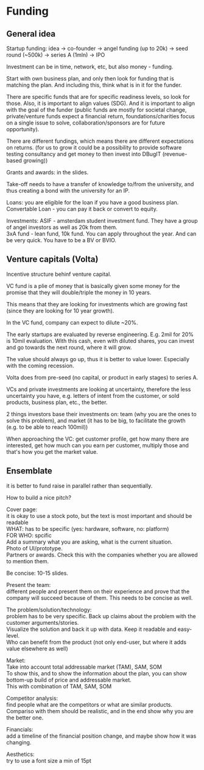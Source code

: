 # Funding

## General idea

Startup funding: idea -> co-founder -> angel funding (up to 20k) -> seed round (~500k) -> series A (1mln) -> IPO

Investment can be in time, network, etc, but also money - funding.

Start with own business plan, and only then look for funding that is matching the plan. And including this, think what is in it for the funder.

There are specific funds that are for specific readiness levels, so look for those. Also, it is important to align values (SDG). And it is important to align with the goal of the funder (public funds are mostly for societal change, private/venture funds expect a financial return, foundations/charities focus on a single issue to solve, collaboration/sponsors are for future opportunity).

There are different fundings, which means there are different expectations on returns. (for us to grow it could be a possibility to provide software testing consultancy and get money to then invest into DBugIT (revenue-based growing))

Grants and awards: in the slides.

Take-off needs to have a transfer of knowledge to/from the university, and thus creating a bond with the university for an IP.

Loans: you are eligible for the loan if you have a good business plan. \
Convertable Loan - you can pay it back or convert to equity.

Investments: ASIF - amsterdam student investment fund. They have a group of angel investors as well as 20k from them. \
3xA fund - lean fund, 10k fund. You can apply throughout the year. And can be very quick. You have to be a BV or BVIO.

## Venture capitals (Volta)

Incentive structure behinf venture capital.

VC fund is a plie of money that is basically given some money for the promise that they will double/triple the money in 10 years.

This means that they are looking for investments which are growing fast (since they are looking for 10 year growth).

In the VC fund, company can expect to dilute ~20%.

The early startups are evaluated by reverse engineering. E.g. 2mil for 20% is 10mil evaluation. With this cash, even with diluted shares, you can invest and go towards the next round, where it will grow.

The value should always go up, thus it is better to value lower. Especially with the coming recession.

Volta does from pre-seed (no capital, or product in early stages) to series A.

VCs and private investments are looking at uncertainty, therefore the less uncertainty you have, e.g. letters of intent from the customer, or sold products, business plan, etc., the better.

2 things investors base their investments on: team (why you are the ones to solve this problem), and market (it has to be big, to facilitate the growth (e.g. to be able to reach 100mil))

When approaching the VC: get customer profile, get how many there are interested, get how much can you earn per customer, multiply those and that's how you get the market value.

## Ensemblate

it is better to fund raise in parallel rather than sequentially.

How to build a nice pitch?

Cover page: \
it is okay to use a stock poto, but the text is most important and should be readable \
WHAT: has to be specific (yes: hardware, software, no: platform) \
FOR WHO: spcific \
Add a summary what you are asking, what is the current situation. \
Photo of UI/prototype. \
Partners or awards. Check this with the companies whether you are allowed to mention them.

Be concise: 10-15 slides.

Present the team: \
different people and present them on their experience and prove that the company will succeed because of them. This needs to be concise as well.

The problem/solution/technology: \
problem has to be very specific. Back up claims about the problem with the customer arguments/stories. \
Visualize the solution and back it up with data. Keep it readable and easy-level. \
Who can benefit from the product (not only end-user, but where it adds value elsewhere as well)

Market:\
Take into account total addressable market (TAM), SAM, SOM\
To show this, and to show the information about the plan, you can show bottom-up build of price and addressable market. \
This with combination of TAM, SAM, SOM

Competitor analysis: \
find people what are the competitors or what are similar products. \
Compariso with them should be realistic, and in the end show why you are the better one.

Financials: \
add a timeline of the financial position change, and maybe show how it was changing. 

Aesthetics: \
try to use a font size a min of 15pt
